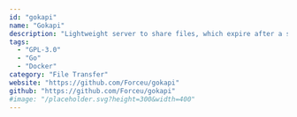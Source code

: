 ```yaml
---
id: "gokapi"
name: "Gokapi"
description: "Lightweight server to share files, which expire after a set amount of downloads or days. Similar to the discontinued Firefox Send, with the difference that only the admin is allowed to upload files."
tags:
  - "GPL-3.0"
  - "Go"
  - "Docker"
category: "File Transfer"
website: "https://github.com/Forceu/gokapi"
github: "https://github.com/Forceu/gokapi"
#image: "/placeholder.svg?height=300&width=400"
---
```


